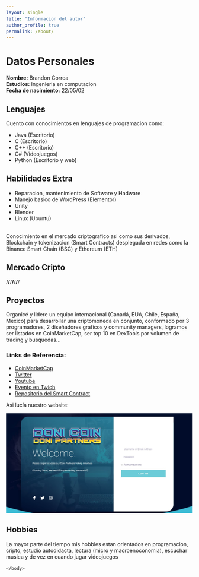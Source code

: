```yaml
---
layout: single
title: "Informacion del autor"
author_profile: true
permalink: /about/
---
```


# Datos Personales
**Nombre:** Brandon Correa<br>
**Estudios:** Ingenieria en computacion<br>
**Fecha de nacimiento:** 22/05/02

## Lenguajes
Cuento con conocimientos en lenguajes de programacion como:
- Java (Escritorio)
- C (Escritorio)
- C++ (Escritorio)
- C# (Videojuegos)
- Python (Escritorio y web)


## Habilidades Extra
- Reparacion, mantenimiento de Software y Hadware
- Manejo basico de WordPress (Elementor)
- Unity
- Blender
- Linux (Ubuntu)
<br>
Conocimiento en el mercado criptografico asi como sus derivados, Blockchain y tokenizacion (Smart Contracts)
desplegada en redes como la Binance Smart Chain (BSC) y Ethereum (ETH)

## Mercado Cripto 

/**/**/**/**/**/**/


## Proyectos
Organicé y lidere un equipo internacional (Canadá, EUA, Chile, España, Mexico) para desarrollar una criptomoneda en conjunto, conformado por 3 programadores, 2 diseñadores graficos y community managers, logramos ser listados en CoinMarketCap, ser top 10 en DexTools por volumen de trading
y busquedas... 

### Links de Referencia: 

- [CoinMarketCap](https://coinmarketcap.com/currencies/doni-coin/)
- [Twitter](https://twitter.com/CoinDoni)
- [Youtube](https://www.youtube.com/watch?v=_AP_Z10C4aM)
- [Evento en Twich](https://twitter.com/CoinDoni/status/1422955264806817799?s=20&t=XlLUvrGDG2tPgIoCA-vfRg)
- [Repositorio del Smart Contract](https://github.com/BrandonFilth/Doni-Coin)

Asi lucía nuestro website: 
<p align="left">
<img src="/assets/images/LogIn.jpg">
</p>




## Hobbies
La mayor parte del tiempo mis hobbies estan orientados en programacion, cripto, estudio autodidacta,
lectura (micro y macroenoconomia), escuchar musica y de vez en cuando jugar videojuegos

<html>
    <head>
        <script>
        document.addEventListener("DOMContentLoaded", function() {

function generateBitcoin() {
  var bitcoin = document.createElement('div');
  bitcoin.innerHTML = '<img src="https://upload.wikimedia.org/wikipedia/commons/thumb/4/46/Bitcoin.svg/2000px-Bitcoin.svg.png" width="50px" height="50px">';
  bitcoin.style.position = 'absolute';
  bitcoin.style.left = Math.random() * window.innerWidth + 'px';
  bitcoin.style.top = Math.random() * window.innerHeight + 'px';
  document.body.appendChild(bitcoin);
}

setInterval(generateBitcoin, 1500);

function removeBitcoin(event) {
  event.target.remove();
}

document.body.addEventListener('click', removeBitcoin);
});
        </script>
    </head>
    <body style="margin: 0;">
       
    </body>
</html>


